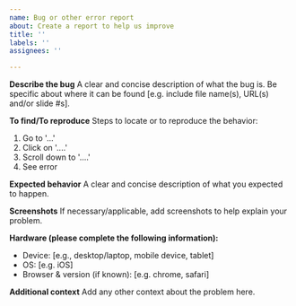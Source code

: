 ```yaml
---
name: Bug or other error report
about: Create a report to help us improve
title: ''
labels: ''
assignees: ''

---
```


**Describe the bug**
A clear and concise description of what the bug is. Be specific about where it can be found [e.g. include file name(s), URL(s) and/or slide #s].

**To find/To reproduce**
Steps to locate or to reproduce the behavior:
1. Go to '...'
2. Click on '....'
3. Scroll down to '....'
4. See error

**Expected behavior**
A clear and concise description of what you expected to happen.

**Screenshots**
If necessary/applicable, add screenshots to help explain your problem.

**Hardware (please complete the following information):**
 - Device: [e.g., desktop/laptop, mobile device, tablet] 
 - OS: [e.g. iOS]
 - Browser & version (if known): [e.g. chrome, safari]

**Additional context**
Add any other context about the problem here.
